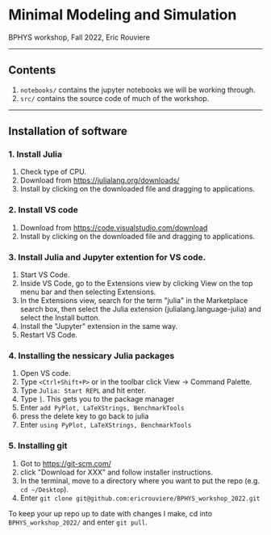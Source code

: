 # Minimal Modeling and Simulation
BPHYS workshop, Fall 2022, Eric Rouviere

---
## Contents
1. `notebooks/` contains the jupyter notebooks we will be working through.
2. `src/` contains the source code of much of the workshop. 
---
## Installation of software

### **1. Install Julia**
1. Check type of CPU.
2. Download from https://julialang.org/downloads/
3. Install by clicking on the downloaded file and dragging to applications.

### **2. Install VS code**
1. Download from https://code.visualstudio.com/download
2. Install by clicking on the downloaded file and dragging to applications.

### **3. Install Julia and Jupyter extention for VS code.**

1. Start VS Code.
2. Inside VS Code, go to the Extensions view by clicking View on the top menu bar and then selecting Extensions.
3. In the Extensions view, search for the term "julia" in the Marketplace search box, then select the Julia extension (julialang.language-julia) and select the Install button.
4. Install the "Jupyter" extension in the same way.
5. Restart VS Code.

### **4. Installing the nessicary Julia packages**
1. Open VS code. 
2. Type ``<Ctrl+Shift+P>`` or in the toolbar click View -> Command Palette.
3. Type `Julia: Start REPL` and hit enter.
4. Type `]`. This gets you to the package manager
5. Enter `add PyPlot, LaTeXStrings, BenchmarkTools`
6. press the delete key to go back to julia
7. Enter `using PyPlot, LaTeXStrings, BenchmarkTools` 

### **5. Installing git**
1. Got to https://git-scm.com/
2. click "Download for XXX" and follow installer instructions.
3. In the terminal, move to a directory where you want to put the repo (e.g. `cd ~/Desktop`).
4. Enter `git clone git@github.com:ericrouviere/BPHYS_workshop_2022.git`

To keep your up repo up to date with changes I make, cd into `BPHYS_workshop_2022/` and enter `git pull`.

